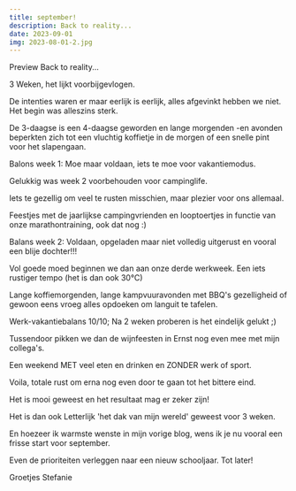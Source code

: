```yaml
---
title: september!
description: Back to reality...
date: 2023-09-01
img: 2023-08-01-2.jpg
---
```


Preview
Back to reality...

3 Weken, het lijkt voorbijgevlogen.

De intenties waren er maar eerlijk is eerlijk, alles afgevinkt hebben we niet. Het begin was alleszins sterk.

De 3-daagse is een 4-daagse geworden en lange morgenden -en avonden beperkten zich tot een vluchtig koffietje in de morgen of een snelle pint voor het slapengaan.

Balons week 1: Moe maar voldaan, iets te moe voor vakantiemodus.

Gelukkig was week 2 voorbehouden voor campinglife.

Iets te gezellig om veel te rusten misschien, maar plezier voor ons allemaal.

Feestjes met de jaarlijkse campingvrienden en looptoertjes in functie van onze marathontraining, ook dat nog :)

Balans week 2: Voldaan, opgeladen maar niet volledig uitgerust en vooral een blije dochter!!!

Vol goede moed beginnen we dan aan onze derde werkweek. Een iets rustiger tempo (het is dan ook 30°C)

Lange koffiemorgenden, lange kampvuuravonden met BBQ's gezelligheid of gewoon eens vroeg alles opdoeken om languit te tafelen.

Werk-vakantiebalans 10/10; Na 2 weken proberen is het eindelijk gelukt ;)

Tussendoor pikken we dan de wijnfeesten in Ernst nog even mee met mijn collega's.

Een weekend MET veel eten en drinken en ZONDER werk of sport.

Voila, totale rust om erna nog even door te gaan tot het bittere eind.

Het is mooi geweest en het resultaat mag er zeker zijn!

Het is dan ook Letterlijk 'het dak van mijn wereld' geweest voor 3 weken.

En hoezeer ik warmste wenste in mijn vorige blog, wens ik je nu vooral een frisse start voor september.

Even de prioriteiten verleggen naar een nieuw schooljaar. Tot later!

Groetjes Stefanie
